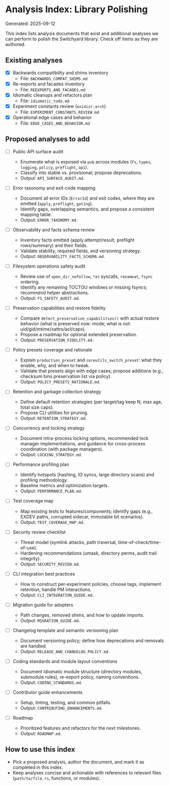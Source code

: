 # Analysis Index: Library Polishing

Generated: 2025-09-12

This index lists analysis documents that exist and additional analyses we can perform to polish the Switchyard library. Check off items as they are authored.

## Existing analyses

- [x] Backwards compatibility and shims inventory
  - File: `BACKWARDS_COMPAT_SHIMS.md`
- [x] Re-exports and facades inventory
  - File: `REEXPORTS_AND_FACADES.md`
- [x] Idiomatic cleanups and refactors plan
  - File: `idiomatic_todo.md`
- [x] Experiment constants review (`oxidizr-arch`)
  - File: `EXPERIMENT_CONSTANTS_REVIEW.md`
- [x] Operational edge cases and behavior
  - File: `EDGE_CASES_AND_BEHAVIOR.md`

## Proposed analyses to add

- [ ] Public API surface audit
  - Enumerate what is exposed via `pub` across modules (`fs`, `types`, `logging`, `policy`, `preflight`, `api`).
  - Classify into stable vs. provisional; propose deprecations.
  - Output: `API_SURFACE_AUDIT.md`.

- [ ] Error taxonomy and exit-code mapping
  - Document all error IDs (`ErrorId`) and exit codes, where they are emitted (`apply`, `preflight`, `gating`).
  - Identify gaps, overlapping semantics, and propose a consistent mapping table.
  - Output: `ERROR_TAXONOMY.md`.

- [ ] Observability and facts schema review
  - Inventory facts emitted (apply.attempt/result, preflight rows/summary) and their fields.
  - Validate stability, required fields, and versioning strategy.
  - Output: `OBSERVABILITY_FACTS_SCHEMA.md`.

- [ ] Filesystem operations safety audit
  - Review use of `open_dir_nofollow`, `*at` syscalls, `renameat`, `fsync` ordering.
  - Identify any remaining TOCTOU windows or missing fsyncs; recommend helper abstractions.
  - Output: `FS_SAFETY_AUDIT.md`.

- [ ] Preservation capabilities and restore fidelity
  - Compare `detect_preservation_capabilities()` with actual restore behavior (what is preserved now: mode; what is not: uid/gid/mtime/xattrs/acl/caps).
  - Propose a roadmap for optional extended preservation.
  - Output: `PRESERVATION_FIDELITY.md`.

- [ ] Policy presets coverage and rationale
  - Explain `production_preset` and `coreutils_switch_preset`: what they enable, why, and when to tweak.
  - Validate that presets align with edge cases; propose additions (e.g., checksum bins preservation list via policy).
  - Output: `POLICY_PRESETS_RATIONALE.md`.

- [ ] Retention and garbage collection strategy
  - Define default retention strategies (per target/tag keep N, max age, total size caps).
  - Propose CLI utilities for pruning.
  - Output: `RETENTION_STRATEGY.md`.

- [ ] Concurrency and locking strategy
  - Document intra-process locking options, recommended lock manager implementations, and guidance for cross-process coordination (with package managers).
  - Output: `LOCKING_STRATEGY.md`.

- [ ] Performance profiling plan
  - Identify hotspots (hashing, IO syncs, large directory scans) and profiling methodology.
  - Baseline metrics and optimization targets.
  - Output: `PERFORMANCE_PLAN.md`.

- [ ] Test coverage map
  - Map existing tests to features/components; identify gaps (e.g., EXDEV paths, corrupted sidecar, immutable bit scenarios).
  - Output: `TEST_COVERAGE_MAP.md`.

- [ ] Security review checklist
  - Threat model (symlink attacks, path traversal, time-of-check/time-of-use).
  - Hardening recommendations (umask, directory perms, audit trail integrity).
  - Output: `SECURITY_REVIEW.md`.

- [ ] CLI integration best practices
  - How to construct per-experiment policies, choose tags, implement retention, handle PM interactions.
  - Output: `CLI_INTEGRATION_GUIDE.md`.

- [ ] Migration guide for adopters
  - Path changes, removed shims, and how to update imports.
  - Output: `MIGRATION_GUIDE.md`.

- [ ] Changelog template and semantic versioning plan
  - Document versioning policy; define how deprecations and removals are handled.
  - Output: `RELEASE_AND_CHANGELOG_POLICY.md`.

- [ ] Coding standards and module layout conventions
  - Document idiomatic module structure (directory modules, submodule rules), re-export policy, naming conventions.
  - Output: `CODING_STANDARDS.md`.

- [ ] Contributor guide enhancements
  - Setup, linting, testing, and common pitfalls.
  - Output: `CONTRIBUTING_ENHANCEMENTS.md`.

- [ ] Roadmap
  - Prioritized features and refactors for the next milestones.
  - Output: `ROADMAP.md`.

## How to use this index

- Pick a proposed analysis, author the document, and mark it as completed in this index.
- Keep analyses concise and actionable with references to relevant files (`path/to/file.rs`, functions, or modules).
